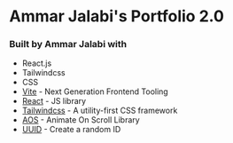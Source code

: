 # Ammar Jalabi's Portfolio 2.0

### Built by Ammar Jalabi with

- React.js
- Tailwindcss
- CSS
- [Vite](https://vitejs.dev/) - Next Generation Frontend Tooling
- [React](https://reactjs.org/) - JS library
- [Tailwindcss](https://tailwindcss.com/) - A utility-first CSS framework
- [AOS](https://michalsnik.github.io/aos/) - Animate On Scroll Library
- [UUID](https://www.npmjs.com/package/uuid) - Create a random ID
